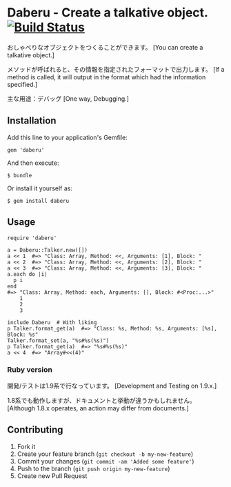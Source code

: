 # Daberu - Create a talkative object. [![Build Status](https://secure.travis-ci.org/myokoym/daberu.png?branch=master)](http://travis-ci.org/myokoym/daberu)

おしゃべりなオブジェクトをつくることができます。
[You can create a talkative object.]

メソッドが呼ばれると、その情報を指定されたフォーマットで出力します。
[If a method is called, it will output in the format which had the information specified.]

主な用途：デバッグ
[One way, Debugging.]

## Installation

Add this line to your application's Gemfile:

    gem 'daberu'

And then execute:

    $ bundle

Or install it yourself as:

    $ gem install daberu

## Usage

    require 'daberu'

    a = Daberu::Talker.new([])
    a << 1  #=> "Class: Array, Method: <<, Arguments: [1], Block: "
    a << 2  #=> "Class: Array, Method: <<, Arguments: [2], Block: "
    a << 3  #=> "Class: Array, Method: <<, Arguments: [3], Block: "
    a.each do |i|
      p i
    end
    #=> "Class: Array, Method: each, Arguments: [], Block: #<Proc:...>"
        1
        2
        3

    include Daberu  # With liking
    p Talker.format_get(a)  #=> "Class: %s, Method: %s, Arguments: [%s], Block: %s"
    Talker.format_set(a, "%s#%s(%s)")
    p Talker.format_get(a)  #=> "%s#%s(%s)"
    a << 4  #=> "Array#<<(4)"

### Ruby version

開発/テストは1.9系で行なっています。
[Development and Testing on 1.9.x.]

1.8系でも動作しますが、ドキュメントと挙動が違うかもしれません。
[Although 1.8.x operates, an action may differ from documents.]

## Contributing

1. Fork it
2. Create your feature branch (`git checkout -b my-new-feature`)
3. Commit your changes (`git commit -am 'Added some feature'`)
4. Push to the branch (`git push origin my-new-feature`)
5. Create new Pull Request
